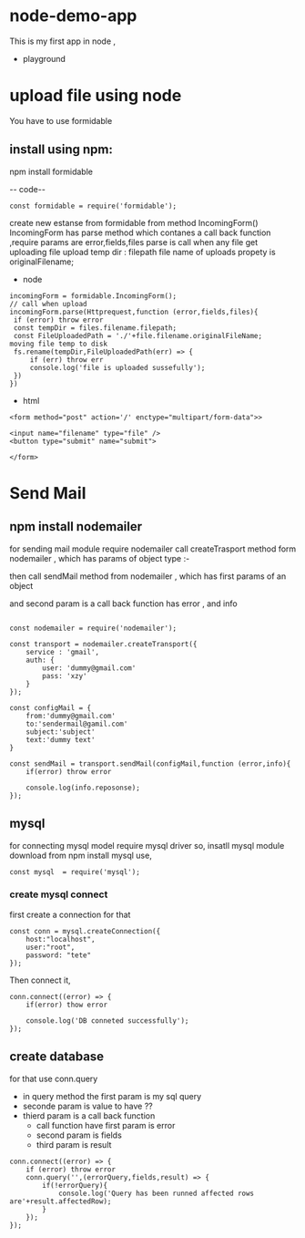 # node-demo-app

This is my first app in node , 
- playground

# upload file using node

You have to use formidable

## install using npm:
npm install formidable

-- code--
```
const formidable = require('formidable');
```
create new estanse from formidable from method IncomingForm()
IncomingForm has parse method which contanes a call back function ,require params are error,fields,files
parse is call when any file get uploading
file upload temp dir : filepath
file name of uploads propety is originalFilename;
- node
```
incomingForm = formidable.IncomingForm();
// call when upload
incomingForm.parse(Httprequest,function (error,fields,files){
 if (error) throw error 
 const tempDir = files.filename.filepath;
 const FileUploadedPath = './'+file.filename.originalFileName;
moving file temp to disk
 fs.rename(tempDir,FileUploadedPath(err) => {
     if (err) throw err
     console.log('file is uploaded sussefully'); 
 })
})
````
- html
```
<form method="post" action='/' enctype="multipart/form-data">>

<input name="filename" type="file" />
<button type="submit" name="submit">

</form>
```
# Send Mail 
## npm install nodemailer
for sending mail module require nodemailer
call createTrasport method form nodemailer ,  which has params of object type :-
<!-- {
    service : 'gmail',
    auth : {
        user: 'yourmail@gmail.com',
        pass : 'yourpassword'
    }
} -->

then call sendMail method from nodemailer , which has first params of an object 
<!-- {
    from:'yourmail@gmail.com'
    to:'sendermail@gmail.cpm',
    subject:'subject',
    text:'body'
} -->

and second param is a call back function has error , and info

```

const nodemailer = require('nodemailer');

const transport = nodemailer.createTransport({
    service : 'gmail',
    auth: {
        user: 'dummy@gmail.com'
        pass: 'xzy'
    }
});

const configMail = {
    from:'dummy@gmail.com'
    to:'sendermail@gamil.com'
    subject:'subject'
    text:'dummy text'
}

const sendMail = transport.sendMail(configMail,function (error,info){
    if(error) throw error

    console.log(info.reposonse);
});
```
## mysql
for connecting mysql model require mysql driver
so, insatll mysql module download from
npm install mysql
use,
```
const mysql  = require('mysql');
```
### create mysql connect 
first create a connection for that 
```
const conn = mysql.createConnection({
    host:"localhost",
    user:"root",
    password: "tete"
});
```
Then connect it,
```
conn.connect((error) => {
    if(error) thow error

    console.log('DB conneted successfully');
});
```
## create database 
for that use conn.query
 - in query method the first param is my sql query
 - seconde param is value to have ?? 
 - thierd param is a call back function 
    - call function have first param is error
    - second param is fields
    - third param is result
```
conn.connect((error) => {
    if (error) throw error
    conn.query('',(errorQuery,fields,result) => {
        if(!errorQuery){
            console.log('Query has been runned affected rows are'+result.affectedRow);
        }
    });
});
```
